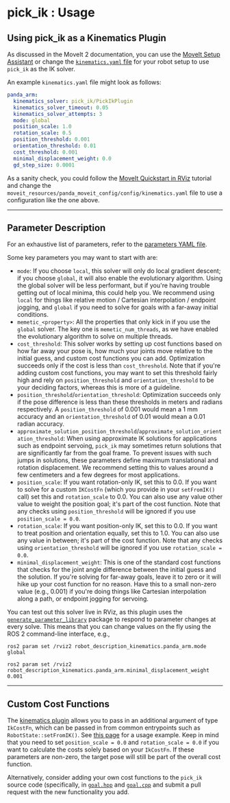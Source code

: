 # pick_ik : Usage

## Using pick_ik as a Kinematics Plugin

As discussed in the MoveIt 2 documentation, you can use the [MoveIt Setup Assistant](https://moveit.picknik.ai/humble/doc/examples/setup_assistant/setup_assistant_tutorial.html) or change the [`kinematics.yaml` file](https://moveit.picknik.ai/main/doc/examples/kinematics_configuration/kinematics_configuration_tutorial.html?highlight=kinematics%20yaml#kinematics-configuration) for your robot setup to use `pick_ik` as the IK solver.

An example `kinematics.yaml` file might look as follows:

```yaml
panda_arm:
  kinematics_solver: pick_ik/PickIkPlugin
  kinematics_solver_timeout: 0.05
  kinematics_solver_attempts: 3
  mode: global
  position_scale: 1.0
  rotation_scale: 0.5
  position_threshold: 0.001
  orientation_threshold: 0.01
  cost_threshold: 0.001
  minimal_displacement_weight: 0.0
  gd_step_size: 0.0001
```

As a sanity check, you could follow the [MoveIt Quickstart in RViz](https://moveit.picknik.ai/humble/doc/tutorials/quickstart_in_rviz/quickstart_in_rviz_tutorial.html) tutorial and change the `moveit_resources/panda_moveit_config/config/kinematics.yaml` file to use a configuration like the one above.

---

## Parameter Description

For an exhaustive list of parameters, refer to the [parameters YAML file](../src/pick_ik_parameters.yaml).

Some key parameters you may want to start with are:

* `mode`: If you choose `local`, this solver will only do local gradient descent; if you choose `global`, it will also enable the evolutionary algorithm. Using the global solver will be less performant, but if you're having trouble getting out of local minima, this could help you. We recommend using `local` for things like relative motion / Cartesian interpolation / endpoint jogging, and `global` if you need to solve for goals with a far-away initial conditions.
* `memetic_<property>`: All the properties that only kick in if you use the `global` solver. The key one is `memetic_num_threads`, as we have enabled the evolutionary algorithm to solve on multiple threads.
* `cost_threshold`: This solver works by setting up cost functions based on how far away your pose is, how much your joints move relative to the initial guess, and custom cost functions you can add. Optimization succeeds only if the cost is less than `cost_threshold`. Note that if you're adding custom cost functions, you may want to set this threshold fairly high and rely on `position_threshold` and `orientation_threshold` to be your deciding factors, whereas this is more of a guideline.
* `position_threshold`/`orientation_threshold`: Optimization succeeds only if the pose difference is less than these thresholds in meters and radians respectively. A `position_threshold` of 0.001 would mean a 1 mm accuracy and an `orientation_threshold` of 0.01 would mean a 0.01 radian accuracy.
* `approximate_solution_position_threshold`/`approximate_solution_orientation_threshold`: When using approximate IK solutions for applications such as endpoint servoing, `pick_ik` may sometimes return solutions that are significantly far from the goal frame. To prevent issues with such jumps in solutions, these parameters define maximum translational and rotation displacement. We recommend setting this to values around a few centimeters and a few degrees for most applications.
* `position_scale`: If you want rotation-only IK, set this to 0.0. If you want to solve for a custom `IKCostFn` (which you provide in your `setFromIK()` call) set this and `rotation_scale` to 0.0. You can also use any value other value to weight the position goal; it's part of the cost function. Note that any checks using `position_threshold` will be ignored if you use `position_scale = 0.0`.
* `rotation_scale`: If you want position-only IK, set this to 0.0. If you want to treat position and orientation equally, set this to 1.0. You can also use any value in between; it's part of the cost function. Note that any checks using `orientation_threshold` will be ignored if you use `rotation_scale = 0.0`.
* `minimal_displacement_weight`: This is one of the standard cost functions that checks for the joint angle difference between the initial guess and the solution. If you're solving for far-away goals, leave it to zero or it will hike up your cost function for no reason. Have this to a small non-zero value (e.g., 0.001) if you're doing things like Cartesian interpolation along a path, or endpoint jogging for servoing.

You can test out this solver live in RViz, as this plugin uses the [`generate_parameter_library`](https://github.com/PickNikRobotics/generate_parameter_library) package to respond to parameter changes at every solve. This means that you can change values on the fly using the ROS 2 command-line interface, e.g.,

```shell
ros2 param set /rviz2 robot_description_kinematics.panda_arm.mode global

ros2 param set /rviz2 robot_description_kinematics.panda_arm.minimal_displacement_weight 0.001
```

---

## Custom Cost Functions

The [kinematics plugin](../src/pick_ik_plugin.cpp) allows you to pass in an additional argument of type `IkCostFn`, which can be passed in from common entrypoints such as `RobotState::setFromIK()`. See [this page](https://moveit.picknik.ai/humble/doc/examples/robot_model_and_robot_state/robot_model_and_robot_state_tutorial.html?highlight=setfromik#inverse-kinematics) for a usage example. Keep in mind that you need to set `position_scale = 0.0` and `rotation_scale = 0.0` if you want to calculate the costs solely based on your `IkCostFn`. If these parameters are non-zero, the target pose will still be part of the overall cost function.

Alternatively, consider adding your own cost functions to the `pick_ik` source code (specifically, in [`goal.hpp`](../include/goal.hpp) and [`goal.cpp`](../src/goal.cpp) and submit a pull request with the new functionality you add.
